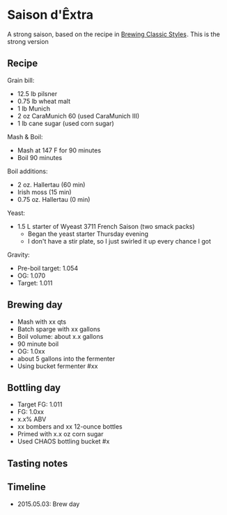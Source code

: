 # Saison d'Êxtra
A strong saison, based on the recipe in <a href="http://www.amazon.com/gp/product/0937381926/ref=as_li_tl?ie=UTF8&camp=1789&creative=390957&creativeASIN=0937381926&linkCode=as2&tag=brocklicom-20&linkId=G2SKHITAJUJNNAOV">Brewing Classic Styles</a><img src="http://ir-na.amazon-adsystem.com/e/ir?t=brocklicom-20&l=as2&o=1&a=0937381926" width="1" height="1" border="0" alt="" style="border:none !important; margin:0px !important;" />. This is the strong version

## Recipe
Grain bill:
* 12.5 lb pilsner
* 0.75 lb wheat malt
* 1 lb Munich
* 2 oz CaraMunich 60 (used CaraMunich III)
* 1 lb cane sugar (used corn sugar)

Mash & Boil:
* Mash at 147 F for 90 minutes
* Boil 90 minutes

Boil additions:
* 2 oz. Hallertau (60 min)
* Irish moss (15 min)
* 0.75 oz. Hallertau (0 min)

Yeast:
* 1.5 L starter of Wyeast 3711 French Saison (two smack packs)
  * Began the yeast starter Thursday evening
  * I don't have a stir plate, so I just swirled it up every chance I got

Gravity:
* Pre-boil target: 1.054
* OG: 1.070
* Target: 1.011

## Brewing day
* Mash with xx qts
* Batch sparge with xx gallons
* Boil volume: about x.x gallons
* 90 minute boil
* OG: 1.0xx
* about 5 gallons into the fermenter
* Using bucket fermenter #xx

## Bottling day
* Target FG: 1.011
* FG: 1.0xx
* x.x% ABV
* xx bombers and xx 12-ounce bottles
* Primed with x.x oz corn sugar
* Used CHAOS bottling bucket #x

## Tasting notes


## Timeline
* 2015.05.03: Brew day

